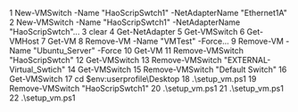    1 New-VMSwitch -Name "HaoScripSwtch1" -NetAdapterName "Ethernet1A"
   2 New-VMSwitch -Name "HaoScripSwtch1" -NetAdapterName "HaoScripSwtch"...
   3 clear
   4 Get-NetAdapter
   5 Get-VMSwitch
   6 Get-VMHost
   7 Get-VM
   8 Remove-VM -Name "VMTest" -Force...
   9 Remove-VM -Name "Ubuntu_Server" -Force
  10 Get-VM
  11 Remove-VMSwitch "HaoScripSwtch"
  12 Get-VMSwitch
  13 Remove-VMSwitch "EXTERNAL-Virtual_Swtich"
  14 Get-VMSwitch
  15 Remove-VMSwitch "Default Switch"
  16 Get-VMSwitch
  17 cd $env:userprofile\Desktop
  18 .\setup_vm.ps1
  19 Remove-VMSwitch "HaoScripSwtch1"
  20 .\setup_vm.ps1
  21 .\setup_vm.ps1
  22 .\setup_vm.ps1